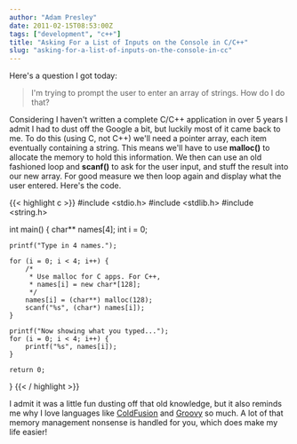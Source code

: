 ```yaml
---
author: "Adam Presley"
date: 2011-02-15T08:53:00Z
tags: ["development", "c++"]
title: "Asking For a List of Inputs on the Console in C/C++"
slug: "asking-for-a-list-of-inputs-on-the-console-in-cc"
---
```


Here's a question I got today:

> I'm trying to prompt the user to enter an array of strings. How do I
> do that?

Considering I haven't written a complete C/C++ application in over 5
years I admit I had to dust off the Google a bit, but luckily most of it
came back to me. To do this (using C, not C++) we'll need a pointer
array, each item eventually containing a string. This means we'll have
to use **malloc()** to allocate the memory to hold this information. We
then can use an old fashioned loop and **scanf()** to ask for the user
input, and stuff the result into our new array. For good measure we then
loop again and display what the user entered. Here's the code.

{{< highlight c >}}
#include <stdio.h>
#include <stdlib.h>
#include <string.h>

int main() {
	char** names[4];
	int i = 0;

	printf("Type in 4 names.");

	for (i = 0; i < 4; i++) {
		/*
		 * Use malloc for C apps. For C++,
		 * names[i] = new char*[128];
		 */
		names[i] = (char**) malloc(128);
		scanf("%s", (char*) names[i]);
	}

	printf("Now showing what you typed...");
	for (i = 0; i < 4; i++) {
		printf("%s", names[i]);
	}

	return 0;
}
{{< / highlight >}}

I admit it was a little fun dusting off that old knowledge, but it also
reminds me why I love languages like [ColdFusion](http://www.adobe.com/products/coldfusion/)
and [Groovy](http://groovy.codehaus.org/) so much. A lot of that memory management
nonsense is handled for you, which does make my life easier!
